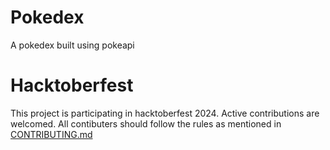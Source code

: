 # Pokedex
A pokedex built using pokeapi

# Hacktoberfest
This project is participating in hacktoberfest 2024. Active contributions are welcomed.
All contibuters should follow the rules as mentioned in [CONTRIBUTING.md](./CONTRIBUTING.md)
